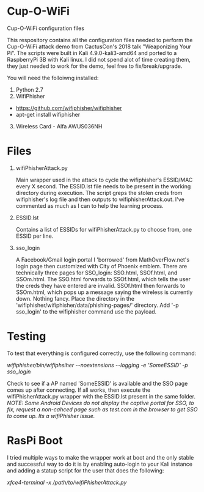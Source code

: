 # Cup-O-WiFi
Cup-O-WiFi configuration files

This respository contains all the configuration files needed to perform the Cup-O-WiFi attack demo from CactusCon's 2018 talk "Weaponizing Your Pi".  The scripts were built in Kali 4.9.0-kali3-amd64 and ported to a RaspberryPi 3B with Kali linux. I did not spend alot of time creating them, they just needed to work for the demo, feel free to fix/break/upgrade.  

You will need the folloiwng installed: 

1. Python 2.7 
2. WifiPhisher
  - https://github.com/wifiphisher/wifiphisher 
  - apt-get install wifiphisher
3. Wireless Card - Alfa AWUS036NH

# Files
1. wifiPhisherAttack.py

   Main wrapper used in the attack to cycle the wifiphisher's ESSID/MAC every X second.  The ESSID.lst file needs to be present in the working directory during execution.  The script greps the stolen creds from wifiphisher's log file and then outputs to wifiphisherAttack.out.  I've commented as much as I can to help the learning process. 

2. ESSID.lst

   Contains a list of ESSIDs for wifiPhisherAttack.py to choose from, one ESSID per line.  

3. sso_login

   A Facebook/Gmail login portal I 'borrowed' from MathOverFlow.net's login page then customized with City of Phoenix emblem.  There are technically three pages for SSO_login: SSO.html, SSOf.html, and SSOm.html.  The SSO.html forwards to SSOf.html, which tells the user the creds they have entered are invalid.  SSOf.html then forwards to SSOm.html, which pops up a message saying the wireless is currently down. Nothing fancy. Place the directory in the 'wifiphisher/wifiphisher/data/phishing-pages/' directory. Add '-p sso_login' to the wifiphisher command use the payload. 
   
# Testing

To test that everything is configured correctly, use the following command: 

*wifiphisher/bin/wifiphsiher --noextensions --logging -e 'SomeESSID' -p sso_login*

Check to see if a AP named 'SomeESSID' is available and the SSO page comes up after connecting. If all works, then execute the wifiPhisherAttack.py wrapper with the ESSID.lst present in the same folder. *NOTE: Some Android Devices do not display the captive portal for SSO, to fix, request a non-cahced page such as test.com in the browser to get SSO to come up. Its a wifiPhisher issue.*

# RasPi Boot

I tried multiple ways to make the wrapper work at boot and the only stable and successful way to do it is by enabling auto-login to your Kali instance and adding a statup script for the user that does the following:

   *xfce4-terminal -x /path/to/wifiPhisherAttack.py*




